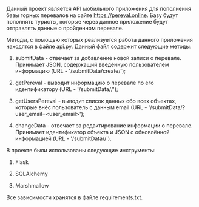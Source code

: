 Данный проект является API мобильного приложения для пополнения базы горных перевалов на сайте 
https://pereval.online. Базу будут пополнять туристы, которые через данное приложение будут отправлять 
данные о пройденном перевале.

Методы, с помощью которых реализуется работа данного приложения находятся в файле api.py. Данный файл содержит 
следующие методы:
    
1. submitData - отвечает за добавление новой записи о перевале. Принимает JSON, содержащий введённую пользователем 
информацию (URL - '/submitData/create/');

2. getPereval - выводит информацию о перевале по его идентификатору (URL - '/submitData/<id>/');
    
3. getUsersPereval - выводит список данных обо всех объектах, которые внёс пользователь с данным email (URL - 
'/submitData/?user_email=<user_email>');

4. changeData - отвечает за редактирование информации о перевале. Принимает идентификатор объекта и JSON с 
обновлённой информацией (URL - '/submitData/<id>/').

В проекте были использованы следующие инструменты:
1. Flask
    
2. SQLAlchemy
    
3. Marshmallow

Все зависимости хранятся в файле requirements.txt.
